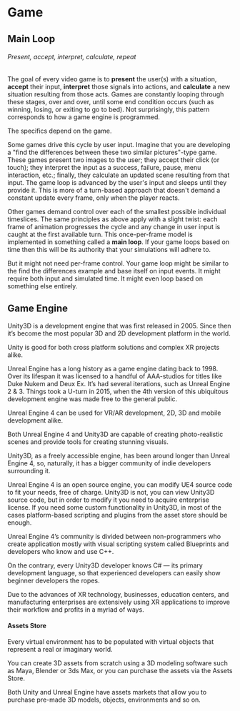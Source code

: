 # Game

## Main Loop

###### Present, accept, interpret, calculate, repeat

The goal of every video game is to **present** the user(s) with a situation, **accept** their input, **interpret** those signals into actions, and **calculate** a new situation resulting from those acts. Games are constantly looping through these stages, over and over, until some end condition occurs (such as winning, losing, or exiting to go to bed). Not surprisingly, this pattern corresponds to how a game engine is programmed.

The specifics depend on the game.

Some games drive this cycle by user input. Imagine that you are developing a "find the differences between these two similar pictures"-type game. These games present two images to the user; they accept their click (or touch); they interpret the input as a success, failure, pause, menu interaction, etc.; finally, they calculate an updated scene resulting from that input. The game loop is advanced by the user's input and sleeps until they provide it. This is more of a turn-based approach that doesn't demand a constant update every frame, only when the player reacts.

Other games demand control over each of the smallest possible individual timeslices. The same principles as above apply with a slight twist: each frame of animation progresses the cycle and any change in user input is caught at the first available turn. This once-per-frame model is implemented in something called a **main loop**. If your game loops based on time then this will be its authority that your simulations will adhere to.

But it might not need per-frame control. Your game loop might be similar to the find the differences example and base itself on input events. It might require both input and simulated time. It might even loop based on something else entirely.

## Game Engine

Unity3D is a development engine that was first released in 2005. Since then it’s become the most popular 3D and 2D development platform in the world.

Unity is good for both cross platform solutions and complex XR projects alike.

Unreal Engine has a long history as a game engine dating back to 1998. Over its lifespan it was licensed to a handful of AAA-studios for titles like Duke Nukem and Deux Ex. It’s had several iterations, such as Unreal Engine 2 & 3. Things took a U-turn in 2015, when the 4th version of this ubiquitous development engine was made free to the general public.

Unreal Engine 4 can be used for VR/AR development, 2D, 3D and mobile development alike.

Both Unreal Engine 4 and Unity3D are capable of creating photo-realistic scenes and provide tools for creating stunning visuals.

Unity3D, as a freely accessible engine, has been around longer than Unreal Engine 4, so, naturally, it has a bigger community of indie developers surrounding it.

Unreal Engine 4 is an open source engine, you can modify UE4 source code to fit your needs, free of charge. Unity3D is not, you can view Unity3D source code, but in order to modify it you need to acquire enterprise license. If you need some custom functionality in Unity3D, in most of the cases platform-based scripting and plugins from the asset store should be enough.

Unreal Engine 4’s community is divided between non-programmers who create application mostly with visual scripting system called Blueprints and developers who know and use C++.

On the contrary, every Unity3D developer knows C# — its primary development language, so that experienced developers can easily show beginner developers the ropes.

Due to the advances of XR technology, businesses, education centers, and manufacturing enterprises are extensively using XR applications to improve their workflow and profits in a myriad of ways.

#### Assets Store

Every virtual environment has to be populated with virtual objects that represent a real or imaginary world.

You can create 3D assets from scratch using a 3D modeling software such as Maya, Blender or 3ds Max, or you can purchase the assets via the Assets Store.

Both Unity and Unreal Engine have assets markets that allow you to purchase pre-made 3D models, objects, environments and so on.
